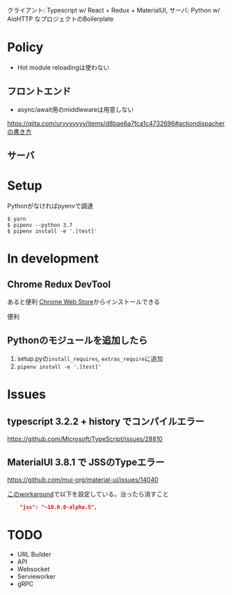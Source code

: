 クライアント: Typescript w/ React + Redux + MaterialUI, サーバ: Python w/ AioHTTP なプロジェクトのBoilerplate

# Policy

* Hot module reloadingは使わない


## フロントエンド

* async/await用のmiddlewareは用意しない

https://qiita.com/uryyyyyyy/items/d8bae6a7fca1c4732696#actiondispacherの書き方


## サーバ


# Setup

Pythonがなければpyenvで調達

```
$ yarn
$ pipenv --python 3.7
$ pipenv install -e '.[test]'
```

# In development

## Chrome Redux DevTool

あると便利
[Chrome Web Store](https://chrome.google.com/webstore/detail/redux-devtools/lmhkpmbekcpmknklioeibfkpmmfibljd)からインストールできる

便利

## Pythonのモジュールを追加したら

1. setup.pyの`install_requires`, `extras_require`に追加
2. `pipenv install -e '.[test]'`


# Issues

## typescript 3.2.2 + history でコンパイルエラー

https://github.com/Microsoft/TypeScript/issues/28810


## MaterialUI 3.8.1 で JSSのTypeエラー

https://github.com/mui-org/material-ui/issues/14040

[このworkaround](https://github.com/mui-org/material-ui/issues/14040#issuecomment-450690273)で以下を設定している。治ったら消すこと
```package.json
    "jss": "~10.0.0-alpha.5",
```


# TODO

* URL Builder
* API
* Websocket
* Servieworker
* gRPC
